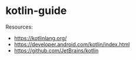 # kotlin-guide

Resources:
- https://kotlinlang.org/
- https://developer.android.com/kotlin/index.html
- https://github.com/JetBrains/kotlin
